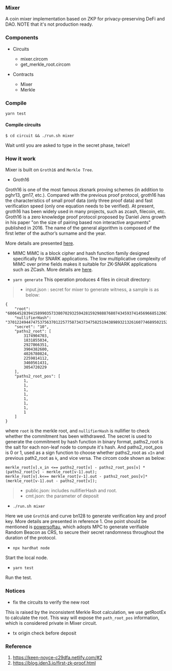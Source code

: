 ### Mixer

A coin mixer implementation based on ZKP for privacy-preserving DeFi and DAO. NOTE that it's not production ready.

### Components

- Circuits
	- mixer.circom
	- get_merkle_root.circom

-  Contracts
	- Mixer
	- Merkle

### Compile

```
yarn test
```

#### Compile circuits

```
$ cd circuit && ./run.sh mixer
```
Wait until you are asked to type in the secret phase, twice!!

### How it work

Mixer is built on `Groth16` and `Merkle Tree`.

* Groth16

Groth16 is one of the most famous zksnark proving schemes (in addition to pghr13, gm17, etc.). 
Compared with the previous proof protocol, groth16 has the characteristics of small proof data 
(only three proof data) and fast verification speed (only one equation needs to be verified). 
At present, groth16 has been widely used in many projects, such as zcash, filecoin, etc.
Groth16 is a zero knowledge proof protocol proposed by Daniel Jens growth in his paper 
"on the size of pairing based non interactive arguments" published in 2016.
The name of the general algorithm is composed of the first letter of the author’s surname 
and the year.

More details are presented [here](https://eprint.iacr.org/2016/260.pdf).

* MIMC
MiMC is a block cipher and hash function family designed specifically for SNARK applications. 
The low multiplicative complexity of MiMC over prime fields makes it suitable for ZK-SNARK 
applications such as ZCash.
More details are [here](https://byt3bit.github.io/primesym/mimc/).

* `yarn generate`
This operation produces 4 files in circuit directory:
>* input.json :  secret for mixer to generate witness, a sample is as below: 
```
{
    "root": "6006452839415899035733807029325942815929888768074345937414569668512067894100",
    "nullifierHash": "3701224944747537563701225775873437347582519438989321326160774689502152321319",
    "secret": "10",
    "paths2_root": [
        3174904703,
        1831855034,
        2927866351,
        3904382600,
        4026780824,
        2259814112,
        3460561431,
        3054720229
    ],
    "paths2_root_pos": [
        1,
        1,
        1,
        1,
        1,
        1,
        1,
        1
    ]
}
```
where `root` is the merkle root, and `nullifierHash` is nullifier to check whether the commitment has been withdrawed. The secret is used to generate the commitment by hash function in binary format, paths2_root        is the salt for each non-leaf node to compute it's hash.  And paths2_root_pos is 0 or 1, used as a sign function to choose whether paths2_root as `xIn` and previous path2_root as `k`, and vice versa. The circom code shown as below:

```
merkle_root[v].x_in <== paths2_root[v] - paths2_root_pos[v] * (paths2_root[v] - merkle_root[v-1].out);
merkle_root[v].k<== merkle_root[v-1].out - paths2_root_pos[v]* (merkle_root[v-1].out - paths2_root[v]);
```

>* public.json: includes nullifierHash and root.
>* cmt.json: the parameter of deposit

* `./run.sh mixer`

Here we use `Groth16` and curve bn128 to generate verification key and proof key.  More details are presented in reference 1.  One point should be mentioned is [powersoftau](https://eprint.iacr.org/2017/1050), which adopts MPC to generate verifiable Random Beacon as CRS,  to secure their secret randomness throughout the duration of the protocol.

* `npx hardhat node`

Start the local node.

* `yarn test`

Run the test.

### Notices
* fix the circuits to verify the new root

This is raised by the inconsistent Merkle Root calculation, we use getRootEx to calculate the root.
This way will expose the `path_root_pos` information, which is considered private in Mixer circuit.

* tx origin check before deposit

### Reference
1. https://keen-noyce-c29dfa.netlify.com/#2
2. https://blog.iden3.io/first-zk-proof.html
